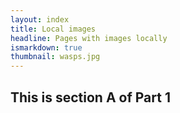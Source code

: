 ```yaml
---
layout: index
title: Local images
headline: Pages with images locally
ismarkdown: true
thumbnail: wasps.jpg
---
```

## This is section A of Part 1

